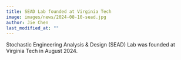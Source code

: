 ```yaml
---
title: SEAD Lab founded at Virginia Tech
image: images/news/2024-08-10-sead.jpg
author: Jie Chen
last_modified_at: ""
---
```


Stochastic Engineering Analysis & Design (SEAD) Lab was founded at  Virginia Tech in August 2024.
